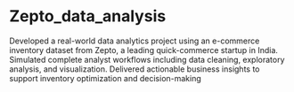 # Zepto_data_analysis
Developed a real-world data analytics project using an e-commerce inventory dataset from Zepto, a leading quick-commerce startup in India. Simulated complete analyst workflows including data cleaning, exploratory analysis, and visualization. Delivered actionable business insights to support inventory optimization and decision-making
